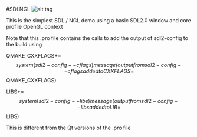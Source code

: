 #SDLNGL
![alt tag](http://nccastaff.bournemouth.ac.uk/jmacey/GraphicsLib/Demos/SDLNGL.png)

This is the simplest SDL / NGL demo using a basic SDL2.0 window and core profile OpenGL context

Note that this .pro file contains the calls to add the output of sdl2-config to the build using

QMAKE_CXXFLAGS+=$$system(sdl2-config  --cflags)
message(output from sdl2-config --cflags added to CXXFLAGS= $$QMAKE_CXXFLAGS)

LIBS+=$$system(sdl2-config  --libs)
message(output from sdl2-config --libs added to LIB=$$LIBS)

This is different from the Qt versions of the .pro file
